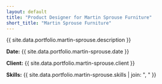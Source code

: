 ```yaml
---
layout: default
title: "Product Designer for Martin Sprouse Furniture"
short_title: "Martin Sprouse Furniture"
---
```


{{ site.data.portfolio.martin-sprouse.description }}

**Date:** {{ site.data.portfolio.martin-sprouse.date }}

**Client:** {{ site.data.portfolio.martin-sprouse.client }}

**Skills:** {{ site.data.portfolio.martin-sprouse.skills | join: ", " }}
